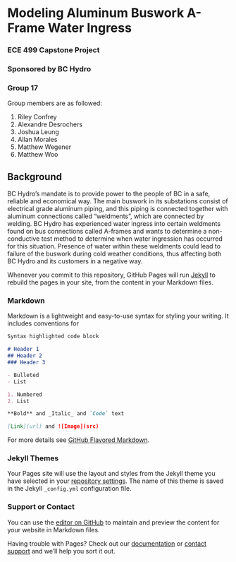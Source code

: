 # Modeling Aluminum Buswork A-Frame Water Ingress
### ECE 499 Capstone Project
### Sponsored by BC Hydro

### Group 17
Group members are as followed:
1. Riley Confrey
2. Alexandre Desrochers
3. Joshua Leung
4. Allan Morales
5. Matthew Wegener
6. Matthew Woo


## Background
BC Hydro’s mandate is to provide power to the people of BC in a safe, reliable and economical way. The main buswork in its substations consist of electrical grade aluminum piping, and this piping is connected together with aluminum connections called “weldments”, which are connected by welding. BC Hydro has experienced water ingress into certain weldments found on bus connections called A-frames and wants to determine a non-conductive test method to determine when water ingression has occurred for this situation. Presence of water within these weldments could lead to failure of the buswork during cold weather conditions, thus affecting both BC Hydro and its customers in a negative way.


































Whenever you commit to this repository, GitHub Pages will run [Jekyll](https://jekyllrb.com/) to rebuild the pages in your site, from the content in your Markdown files.

### Markdown

Markdown is a lightweight and easy-to-use syntax for styling your writing. It includes conventions for

```markdown
Syntax highlighted code block

# Header 1
## Header 2
### Header 3

- Bulleted
- List

1. Numbered
2. List

**Bold** and _Italic_ and `Code` text

[Link](url) and ![Image](src)
```

For more details see [GitHub Flavored Markdown](https://guides.github.com/features/mastering-markdown/).

### Jekyll Themes

Your Pages site will use the layout and styles from the Jekyll theme you have selected in your [repository settings](https://github.com/ADesrochers2/BC-Hydro-Capstone-Project/settings). The name of this theme is saved in the Jekyll `_config.yml` configuration file.

### Support or Contact

You can use the [editor on GitHub](https://github.com/ADesrochers2/BC-Hydro-Capstone-Project/edit/master/README.md) to maintain and preview the content for your website in Markdown files.

Having trouble with Pages? Check out our [documentation](https://help.github.com/categories/github-pages-basics/) or [contact support](https://github.com/contact) and we’ll help you sort it out.
